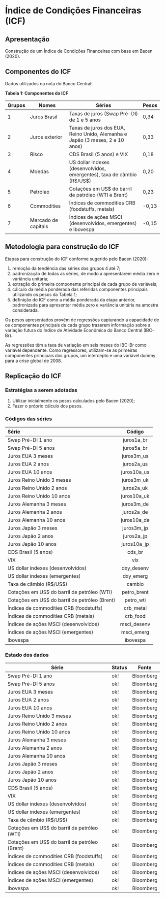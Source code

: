 # Índice de Condições Financeiras (ICF)

## Apresentação

Construção de um Índice de Condições Financeiras com base em Bacen (2020).

## Componentes do ICF

Dados utilizados na nota do Banco Central:

**Tabela 1: Componentes do ICF**

| Grupos | Nomes               | Séries                                                                       | Pesos |
|--------|---------------------|------------------------------------------------------------------------------|-------|
| 1      | Juros Brasil        | Taxas de juros (Swap Pré-DI) de 1 e 5 anos                                   |  0,34 |
| 2      | Juros exterior      | Taxas de juros dos EUA, Reino Unido, Alemanha e Japão (3 meses, 2 e 10 anos) |  0,33 |
| 3      | Risco               | CDS Brasil (5 anos) e VIX                                                    |  0,18 |
| 4      | Moedas              | US dollar indexes (desenvolvidos, emergentes), taxa de câmbio (R\$/US\$)       |  0,20 |
| 5      | Petróleo            | Cotações em US$ do barril de petróleo (WTI e Brent)                          |  0,23 |
| 6      | Commodities         | Índices de commodities CRB (foodstuffs, metals)                              | -0,13 |
| 7      | Mercado de capitais | Índices de ações MSCI (desenvolvidos, emergentes) e Ibovespa                 | -0,15 |

## Metodologia para construção do ICF

Etapas para construção do ICF conforme sugerido pelo Bacen (2020):

1. remoção da tendência das séries dos grupos 4 até 7;
2. padronização de todas as séries, de modo a apresentarem média zero e variância unitária;
3. extração do primeira componente principal de cada grupo de variáveis;
4. cálculo da média ponderada das referidas componentes principais utilizando os pesos da Tabela 1;
5. definição do ICF como a média ponderada da etapa anterior, padronizada para apresentar média zero e variância unitária na amostra considerada.

Os pesos apresentados provêm de regressões capturando a capacidade de os componentes principais de cada grupo trazerem informação sobre a variação futura do Índice de Atividade Econômica do Banco Central (IBC-Br).

As regressões têm a taxa de variação em seis meses do IBC-Br como variável dependente. Como regressores, utilizam-se as primeiras componentes
principais dos grupos, um intercepto e uma variável dummy para a crise global de 2008.

## Replicação do ICF

### Estratégias a serem adotadas

1. Utilizar inicialmente os pesos calculados pelo Bacen (2020);
2. Fazer o próprio cálculo dos pesos.

### Códigos das séries

| Série                                         |   Código    |
| :-------------------------------------------- | :---------: |
| Swap Pré-DI 1 ano                             | juros1a_br  |
| Swap Pré-DI 5 anos                            | juros5a_br  |
| Juros EUA 3 meses                             | juros3m_us  |
| Juros EUA 2 anos                              | juros2a_us  |
| Juros EUA 10 anos                             | juros10a_us |
| Juros Reino Unido 3 meses                     | juros3m_uk  |
| Juros Reino Unido 2 anos                      | juros2a_uk  |
| Juros Reino Unido 10 anos                     | juros10a_uk |
| Juros Alemanha 3 meses                        | juros3m_de  |
| Juros Alemanha 2 anos                         | juros2a_de  |
| Juros Alemanha 10 anos                        | juros10a_de |
| Juros Japão 3 meses                           | juros3m_jp  |
| Juros Japão 2 anos                            | juros2a_jp  |
| Juros Japão 10 anos                           | juros10a_jp |
| CDS Brasil (5 anos)                           |   cds_br    |
| VIX                                           |     vix     |
| US dollar indexes (desenvolvidos)             | dxy_desenv  |
| US dollar indexes (emergentes)                |  dxy_emerg  |
| Taxa de câmbio (R\$/US\$)                     |   cambio    |
| Cotações em US$ do barril de petróleo (WTI)   | petro_brent |
| Cotações em US$ do barril de petróleo (Brent) |  petro_wti  |
| Índices de commodities CRB (foodstuffs)       |  crb_metal  |
| Índices de commodities CRB (metals)           |  crb_food   |
| Índices de ações MSCI (desenvolvidos)         | msci_desenv |
| Índices de ações MSCI (emergentes)            | msci_emerg  |
| Ibovespa                                      |  ibovespa   |

### Estado dos dados

| Série                                         | Status | Fonte     |
|-----------------------------------------------|--------|-----------|
| Swap Pré-DI 1 ano                             | ok!    | Bloomberg |
| Swap Pré-DI 5 anos                            | ok!    | Bloomberg |
| Juros EUA 3 meses                             | ok!    | Bloomberg |
| Juros EUA 2 anos                              | ok!    | Bloomberg |
| Juros EUA 10 anos                             | ok!    | Bloomberg |
| Juros Reino Unido 3 meses                     | ok!    | Bloomberg |
| Juros Reino Unido 2 anos                      | ok!    | Bloomberg |
| Juros Reino Unido 10 anos                     | ok!    | Bloomberg |
| Juros Alemanha 3 meses                        | ok!    | Bloomberg |
| Juros Alemanha 2 anos                         | ok!    | Bloomberg |
| Juros Alemanha 10 anos                        | ok!    | Bloomberg |
| Juros Japão 3 meses                           | ok!    | Bloomberg |
| Juros Japão 2 anos                            | ok!    | Bloomberg |
| Juros Japão 10 anos                           | ok!    | Bloomberg |
| CDS Brasil (5 anos)                           | ok!    | Bloomberg |
| VIX                                           | ok!    | Bloomberg |
| US dollar indexes (desenvolvidos)             | ok!    | Bloomberg |
| US dollar indexes (emergentes)                | ok!    | Bloomberg |
| Taxa de câmbio (R\$/US\$)                     | ok!    | Bloomberg |
| Cotações em US$ do barril de petróleo (WTI)   | ok!    | Bloomberg |
| Cotações em US$ do barril de petróleo (Brent) | ok!    | Bloomberg |
| Índices de commodities CRB (foodstuffs)       | ok!    | Bloomberg |
| Índices de commodities CRB (metals)           | ok!    | Bloomberg |
| Índices de ações MSCI (desenvolvidos)         | ok!    | Bloomberg |
| Índices de ações MSCI (emergentes)            | ok!    | Bloomberg |
| Ibovespa                                      | ok!    | Bloomberg |

